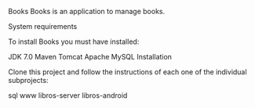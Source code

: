 Books
Books is an application to manage books.

System requirements

To install Books you must have installed:

JDK 7.0
Maven
Tomcat
Apache
MySQL
Installation

Clone this project and follow the instructions of each one of the individual subprojects:

sql
www
libros-server
libros-android